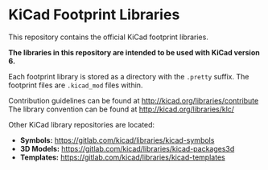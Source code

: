 # KiCad Footprint Libraries

This repository contains the official KiCad footprint libraries.

**The libraries in this repository are intended to be used with KiCad version 6.**

Each footprint library is stored as a directory with the `.pretty` suffix. The footprint files are `.kicad_mod` files within.

Contribution guidelines can be found at http://kicad.org/libraries/contribute
The library convention can be found at http://kicad.org/libraries/klc/

Other KiCad library repositories are located:

* **Symbols:** https://gitlab.com/kicad/libraries/kicad-symbols
* **3D Models:** https://gitlab.com/kicad/libraries/kicad-packages3d
* **Templates:** https://gitlab.com/kicad/libraries/kicad-templates

